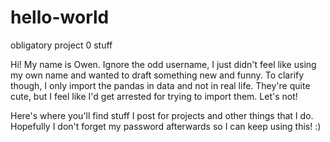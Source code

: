 # hello-world
obligatory project 0 stuff

Hi! My name is Owen. Ignore the odd username, I just didn't feel like using my own name and wanted to draft something new and funny. To clarify though, I only import the pandas in data and not in real life. They're quite cute, but I feel like I'd get arrested for trying to import them. Let's not!

Here's where you'll find stuff I post for projects and other things that I do. Hopefully I don't forget my password afterwards so I can keep using this!
:)
